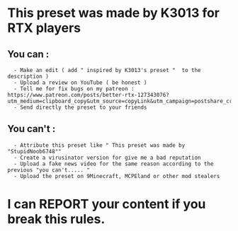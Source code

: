 # This preset was made by K3013 for RTX players
## You can :
      - Make an edit ( add " inspired by K3013's preset "  to the description )
      - Upload a review on YouTube ( be honest )
      - Tell me for fix bugs on my patreon : https://www.patreon.com/posts/better-rtx-127343076?utm_medium=clipboard_copy&utm_source=copyLink&utm_campaign=postshare_creator&utm_content=join_link
      - Send directly the preset to your friends
## You can't :
      - Attribute this preset like " This preset was made by "StupidNoob6748""
      - Create a virusinator version for give me a bad reputation
      - Upload a fake news video for the same reason according to the previous "you can't..... "
      - Upload the preset on 9Minecraft, MCPEland or other mod stealers
# I can REPORT your content if you break this rules.
